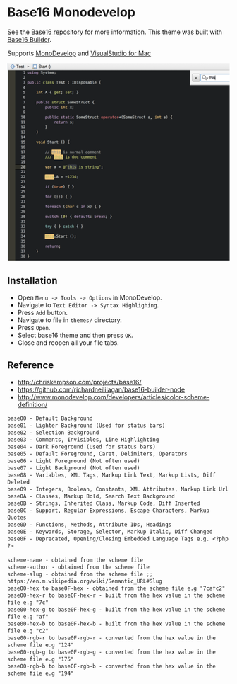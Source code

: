 # Base16 Monodevelop
See the [Base16 repository](https://github.com/chriskempson/base16) for more information.
This theme was built with [Base16 Builder](https://github.com/chriskempson/base16-builder).

Supports [MonoDevelop](http://www.monodevelop.com/) and [VisualStudio for Mac](https://www.visualstudio.com/vs/visual-studio-mac/)

![Base16 Vim](base16-monodevelop.png)


## Installation

* Open `Menu -> Tools -> Options` in MonoDevelop.
* Navigate to `Text Editor -> Syntax Highlighing`.
* Press `Add` button.
* Navigate to file in `themes/` directory.
* Press `Open`.
* Select base16 theme and then press `OK`.
* Close and reopen all your file tabs.


## Reference
* http://chriskempson.com/projects/base16/
* https://github.com/richardneililagan/base16-builder-node
* http://www.monodevelop.com/developers/articles/color-scheme-definition/

```
base00 - Default Background
base01 - Lighter Background (Used for status bars)
base02 - Selection Background
base03 - Comments, Invisibles, Line Highlighting
base04 - Dark Foreground (Used for status bars)
base05 - Default Foreground, Caret, Delimiters, Operators
base06 - Light Foreground (Not often used)
base07 - Light Background (Not often used)
base08 - Variables, XML Tags, Markup Link Text, Markup Lists, Diff Deleted
base09 - Integers, Boolean, Constants, XML Attributes, Markup Link Url
base0A - Classes, Markup Bold, Search Text Background
base0B - Strings, Inherited Class, Markup Code, Diff Inserted
base0C - Support, Regular Expressions, Escape Characters, Markup Quotes
base0D - Functions, Methods, Attribute IDs, Headings
base0E - Keywords, Storage, Selector, Markup Italic, Diff Changed
base0F - Deprecated, Opening/Closing Embedded Language Tags e.g. <?php ?>

scheme-name - obtained from the scheme file
scheme-author - obtained from the scheme file
scheme-slug - obtained from the scheme file ;; https://en.m.wikipedia.org/wiki/Semantic_URL#Slug
base00-hex to base0F-hex - obtained from the scheme file e.g "7cafc2"
base00-hex-r to base0F-hex-r - built from the hex value in the scheme file e.g "7c"
base00-hex-g to base0F-hex-g - built from the hex value in the scheme file e.g "af"
base00-hex-b to base0F-hex-b - built from the hex value in the scheme file e.g "c2"
base00-rgb-r to base0F-rgb-r - converted from the hex value in the scheme file e.g "124"
base00-rgb-g to base0F-rgb-g - converted from the hex value in the scheme file e.g "175"
base00-rgb-b to base0F-rgb-b - converted from the hex value in the scheme file e.g "194"
```
